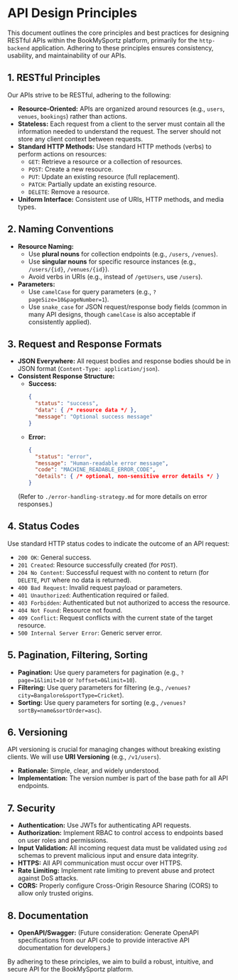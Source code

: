 # API Design Principles

This document outlines the core principles and best practices for designing RESTful APIs within the BookMySportz platform, primarily for the `http-backend` application. Adhering to these principles ensures consistency, usability, and maintainability of our APIs.

## 1. RESTful Principles

Our APIs strive to be RESTful, adhering to the following:

*   **Resource-Oriented:** APIs are organized around resources (e.g., `users`, `venues`, `bookings`) rather than actions.
*   **Stateless:** Each request from a client to the server must contain all the information needed to understand the request. The server should not store any client context between requests.
*   **Standard HTTP Methods:** Use standard HTTP methods (verbs) to perform actions on resources:
    *   `GET`: Retrieve a resource or a collection of resources.
    *   `POST`: Create a new resource.
    *   `PUT`: Update an existing resource (full replacement).
    *   `PATCH`: Partially update an existing resource.
    *   `DELETE`: Remove a resource.
*   **Uniform Interface:** Consistent use of URIs, HTTP methods, and media types.

## 2. Naming Conventions

*   **Resource Naming:**
    *   Use **plural nouns** for collection endpoints (e.g., `/users`, `/venues`).
    *   Use **singular nouns** for specific resource instances (e.g., `/users/{id}`, `/venues/{id}`).
    *   Avoid verbs in URIs (e.g., instead of `/getUsers`, use `/users`).
*   **Parameters:**
    *   Use `camelCase` for query parameters (e.g., `?pageSize=10&pageNumber=1`).
    *   Use `snake_case` for JSON request/response body fields (common in many API designs, though `camelCase` is also acceptable if consistently applied).

## 3. Request and Response Formats

*   **JSON Everywhere:** All request bodies and response bodies should be in JSON format (`Content-Type: application/json`).
*   **Consistent Response Structure:**
    *   **Success:**
        ```json
        {
          "status": "success",
          "data": { /* resource data */ },
          "message": "Optional success message"
        }
        ```
    *   **Error:**
        ```json
        {
          "status": "error",
          "message": "Human-readable error message",
          "code": "MACHINE_READABLE_ERROR_CODE",
          "details": { /* optional, non-sensitive error details */ }
        }
        ```
    (Refer to `./error-handling-strategy.md` for more details on error responses.)

## 4. Status Codes

Use standard HTTP status codes to indicate the outcome of an API request:

*   `200 OK`: General success.
*   `201 Created`: Resource successfully created (for `POST`).
*   `204 No Content`: Successful request with no content to return (for `DELETE`, `PUT` where no data is returned).
*   `400 Bad Request`: Invalid request payload or parameters.
*   `401 Unauthorized`: Authentication required or failed.
*   `403 Forbidden`: Authenticated but not authorized to access the resource.
*   `404 Not Found`: Resource not found.
*   `409 Conflict`: Request conflicts with the current state of the target resource.
*   `500 Internal Server Error`: Generic server error.

## 5. Pagination, Filtering, Sorting

*   **Pagination:** Use query parameters for pagination (e.g., `?page=1&limit=10` or `?offset=0&limit=10`).
*   **Filtering:** Use query parameters for filtering (e.g., `/venues?city=Bangalore&sportType=Cricket`).
*   **Sorting:** Use query parameters for sorting (e.g., `/venues?sortBy=name&sortOrder=asc`).

## 6. Versioning

API versioning is crucial for managing changes without breaking existing clients. We will use **URI Versioning** (e.g., `/v1/users`).

*   **Rationale:** Simple, clear, and widely understood.
*   **Implementation:** The version number is part of the base path for all API endpoints.

## 7. Security

*   **Authentication:** Use JWTs for authenticating API requests.
*   **Authorization:** Implement RBAC to control access to endpoints based on user roles and permissions.
*   **Input Validation:** All incoming request data must be validated using `zod` schemas to prevent malicious input and ensure data integrity.
*   **HTTPS:** All API communication must occur over HTTPS.
*   **Rate Limiting:** Implement rate limiting to prevent abuse and protect against DoS attacks.
*   **CORS:** Properly configure Cross-Origin Resource Sharing (CORS) to allow only trusted origins.

## 8. Documentation

*   **OpenAPI/Swagger:** (Future consideration: Generate OpenAPI specifications from our API code to provide interactive API documentation for developers.)

By adhering to these principles, we aim to build a robust, intuitive, and secure API for the BookMySportz platform.
